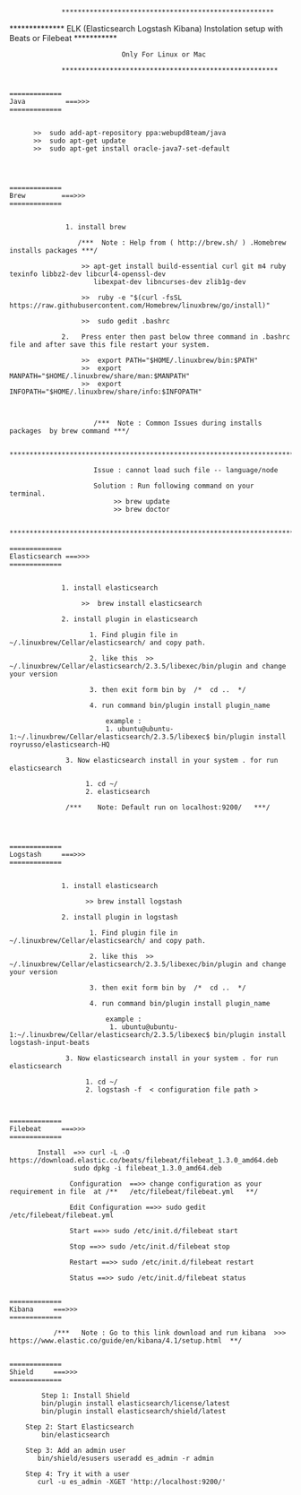 
                 *****************************************************
                                  
**************  ELK (Elasticsearch Logstash Kibana) Instolation setup with Beats or Filebeat ***********

                                Only For Linux or Mac 

                 ******************************************************
  
       
    =============
    Java          ===>>> 
    =============  

              
		  >>  sudo add-apt-repository ppa:webupd8team/java
		  >>  sudo apt-get update
		  >>  sudo apt-get install oracle-java7-set-default
   



    =============
    Brew         ===>>> 
    =============
                 

                  1. install brew  
              
                     /***  Note : Help from ( http://brew.sh/ ) .Homebrew installs packages ***/

                      >> apt-get install build-essential curl git m4 ruby texinfo libbz2-dev libcurl4-openssl-dev 
                         libexpat-dev libncurses-dev zlib1g-dev 
                        
                      >>  ruby -e "$(curl -fsSL https://raw.githubusercontent.com/Homebrew/linuxbrew/go/install)"
 
                      >>  sudo gedit .bashrc 

                 2.   Press enter then past below three command in .bashrc file and after save this file restart your system.
      
                      >>  export PATH="$HOME/.linuxbrew/bin:$PATH"
                      >>  export MANPATH="$HOME/.linuxbrew/share/man:$MANPATH"
                      >>  export INFOPATH="$HOME/.linuxbrew/share/info:$INFOPATH"



                         /***  Note : Common Issues during installs packages  by brew command ***/
                         
                         *************************************************************************

                         Issue : cannot load such file -- language/node
                         
                         Solution : Run following command on your terminal.
                              >> brew update
                              >> brew doctor

                         **************************************************************************

    =============
    Elasticsearch ===>>> 
    =============
                 
  
                 1. install elasticsearch 

                      >>  brew install elasticsearch

                 2. install plugin in elasticsearch

                        1. Find plugin file in  ~/.linuxbrew/Cellar/elasticsearch/ and copy path.
                        
                        2. like this  >>  ~/.linuxbrew/Cellar/elasticsearch/2.3.5/libexec/bin/plugin and change your version 

                        3. then exit form bin by  /*  cd ..  */  

                        4. run command bin/plugin install plugin_name
                              
                            example : 
                            1. ubuntu@ubuntu-1:~/.linuxbrew/Cellar/elasticsearch/2.3.5/libexec$ bin/plugin install royrusso/elasticsearch-HQ  
                
                  3. Now elasticsearch install in your system . for run elasticsearch

                       1. cd ~/
                       2. elasticsearch

                  /***    Note: Default run on localhost:9200/   ***/
                               



    =============
    Logstash     ===>>> 
    =============
                 

                 1. install elasticsearch 

                       >> brew install logstash

                 2. install plugin in logstash

                        1. Find plugin file in  ~/.linuxbrew/Cellar/elasticsearch/ and copy path.
                        
                        2. like this  >>  ~/.linuxbrew/Cellar/elasticsearch/2.3.5/libexec/bin/plugin and change your version 

                        3. then exit form bin by  /*  cd ..  */  

                        4. run command bin/plugin install plugin_name
                              
                            example : 
                             1. ubuntu@ubuntu-1:~/.linuxbrew/Cellar/elasticsearch/2.3.5/libexec$ bin/plugin install logstash-input-beats  
                
                  3. Now elasticsearch install in your system . for run elasticsearch

                       1. cd ~/
                       2. logstash -f  < configuration file path >

    

    =============
    Filebeat     ===>>> 
    =============  
                   
		   Install  =>> curl -L -O https://download.elastic.co/beats/filebeat/filebeat_1.3.0_amd64.deb
	    			sudo dpkg -i filebeat_1.3.0_amd64.deb   

                   Configuration  ==>> change configuration as your requirement in file  at /**   /etc/filebeat/filebeat.yml   **/

                   Edit Configuration ==>> sudo gedit /etc/filebeat/filebeat.yml

                   Start ==>> sudo /etc/init.d/filebeat start 

                   Stop ==>> sudo /etc/init.d/filebeat stop

                   Restart ==>> sudo /etc/init.d/filebeat restart
  
                   Status ==>> sudo /etc/init.d/filebeat status    

     
    =============
    Kibana     ===>>> 
    =============  
                   
	           /***   Note : Go to this link download and run kibana  >>>  https://www.elastic.co/guide/en/kibana/4.1/setup.html  **/
     

    =============
    Shield     ===>>> 
    =============  
                   
	        Step 1: Install Shield
		    bin/plugin install elasticsearch/license/latest
		    bin/plugin install elasticsearch/shield/latest

		Step 2: Start Elasticsearch
		    bin/elasticsearch

		Step 3: Add an admin user
		   bin/shield/esusers useradd es_admin -r admin

		Step 4: Try it with a user
		   curl -u es_admin -XGET 'http://localhost:9200/'

  
